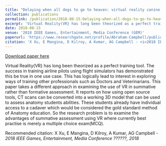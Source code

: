 ```yaml
---
title: "Delaying when all dogs to go to heaven: virtual reality canine anatomy education pilot study"
collection: publications
permalink: /publication/2018-08-15-Delaying-when-all-dogs-to-go-to-heaven-virtual-reality-canine-anatomy-education-pilot-study
excerpt: 'Virtual Reality(VR} has long been theorized as a perfect training tool. The success in training airline pilots using flight simulators has demonstrated this be true in one use case. This has logically lead to interest in exploring ways of training other professionals such as Doctors and Veterinarians. This paper takes a different approach in examining the use of VR in summative rather than formative assessment. It reports on how using open source tools, CT scans can be converted into a working 3D model that can be used to assess anatomy students abilities. These students already have individual access to a cadaver which would be considered the gold standard method of Anatomy education. So the research problem is to examine the advantages of summative assessment using VR where currently best practise is merely a multiple choice exam(MCQ).'
date: 2018-08-15
venue: '2018 IEEE Games, Entertainment, Media Conference (GEM)'
paperurl: 'https://www.researchgate.net/profile/Abraham-Campbell/publication/329069736_Delaying_When_all_Dogs_to_go_to_Heaven_Virtual_Reality_Canine_Anatomy_Education_Pilot_Study/links/5f884716a6fdccfd7b62bbd3/Delaying-When-all-Dogs-to-go-to-Heaven-Virtual-Reality-Canine-Anatomy-Education-Pilot-Study.pdf'
citation: 'X Xu, E Mangina, D Kilroy, A Kumar, AG Campbell - <i>2018 IEEE Games, Entertainment, Media Conference ??????, 2018</i>'
---
```


<a href='https://www.researchgate.net/profile/Abraham-Campbell/publication/329069736_Delaying_When_all_Dogs_to_go_to_Heaven_Virtual_Reality_Canine_Anatomy_Education_Pilot_Study/links/5f884716a6fdccfd7b62bbd3/Delaying-When-all-Dogs-to-go-to-Heaven-Virtual-Reality-Canine-Anatomy-Education-Pilot-Study.pdf'>Download paper here</a>

Virtual Reality(VR} has long been theorized as a perfect training tool. The success in training airline pilots using flight simulators has demonstrated this be true in one use case. This has logically lead to interest in exploring ways of training other professionals such as Doctors and Veterinarians. This paper takes a different approach in examining the use of VR in summative rather than formative assessment. It reports on how using open source tools, CT scans can be converted into a working 3D model that can be used to assess anatomy students abilities. These students already have individual access to a cadaver which would be considered the gold standard method of Anatomy education. So the research problem is to examine the advantages of summative assessment using VR where currently best practise is merely a multiple choice exam(MCQ).

Recommended citation: X Xu, E Mangina, D Kilroy, A Kumar, AG Campbell - <i>2018 IEEE Games, Entertainment, Media Conference ??????, 2018</i>